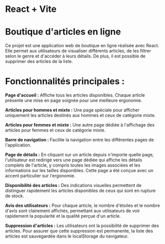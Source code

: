 # React + Vite

# **Boutique d'articles en ligne**

Ce projet est une application web de boutique en ligne réalisée avec React. Elle permet aux utilisateurs de visualiser différents articles, de les filtrer selon le genre et d'accéder à leurs détails. De plus, il est possible de supprimer des articles de la liste.

# **Fonctionnalités principales :**

**Page d'accueil :** Affiche tous les articles disponibles. Chaque article présente une mise en page soignée pour une meilleure ergonomie.

**Articles pour hommes et mixte :** Une page spéciale pour afficher uniquement les articles destinés aux hommes et ceux de catégorie mixte.

**Articles pour femmes et mixte :** Une autre page dédiée à l'affichage des articles pour femmes et ceux de catégorie mixte.

**Barre de navigation :** Facilite la navigation entre les différentes pages de l'application.

**Page de détails :** En cliquant sur un article depuis n'importe quelle page, l'utilisateur est redirigé vers une page dédiée qui affiche les détails complets de l'article, y compris toutes les images associées et les informations sur les tailles disponibles. Cette page a été conçue avec un accent particulier sur l'ergonomie.

**Disponibilité des articles :** Des indications visuelles permettent de distinguer rapidement les articles disponibles de ceux qui sont en rupture de stock.

**Avis des utilisateurs :** Pour chaque article, le nombre d'étoiles et le nombre d'avis sont clairement affichés, permettant aux utilisateurs de voir rapidement la popularité et la qualité perçue d'un article.

**Suppression d'articles :** Les utilisateurs ont la possibilité de supprimer des articles. Pour assurer que cette suppression est permanente, la liste des articles est sauvegardée dans le localStorage du navigateur.


